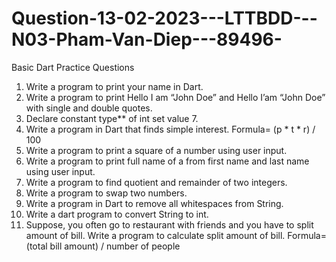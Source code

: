 # Question-13-02-2023---LTTBDD---N03-Pham-Van-Diep---89496-

Basic Dart Practice Questions

1. Write a program to print your name in Dart.
2. Write a program to print Hello I am “John Doe” and Hello I’am “John Doe” with single and double quotes.
3. Declare constant type** of int set value 7.
4. Write a program in Dart that finds simple interest. Formula= (p * t * r) / 100
5. Write a program to print a square of a number using user input.
6. Write a program to print full name of a from first name and last name using user input.
7. Write a program to find quotient and remainder of two integers.
8. Write a program to swap two numbers.
9. Write a program in Dart to remove all whitespaces from String.
10. Write a dart program to convert String to int.
11. Suppose, you often go to restaurant with friends and you have to split amount of bill. Write a program to calculate split amount of bill. Formula= (total bill amount) / number of people
